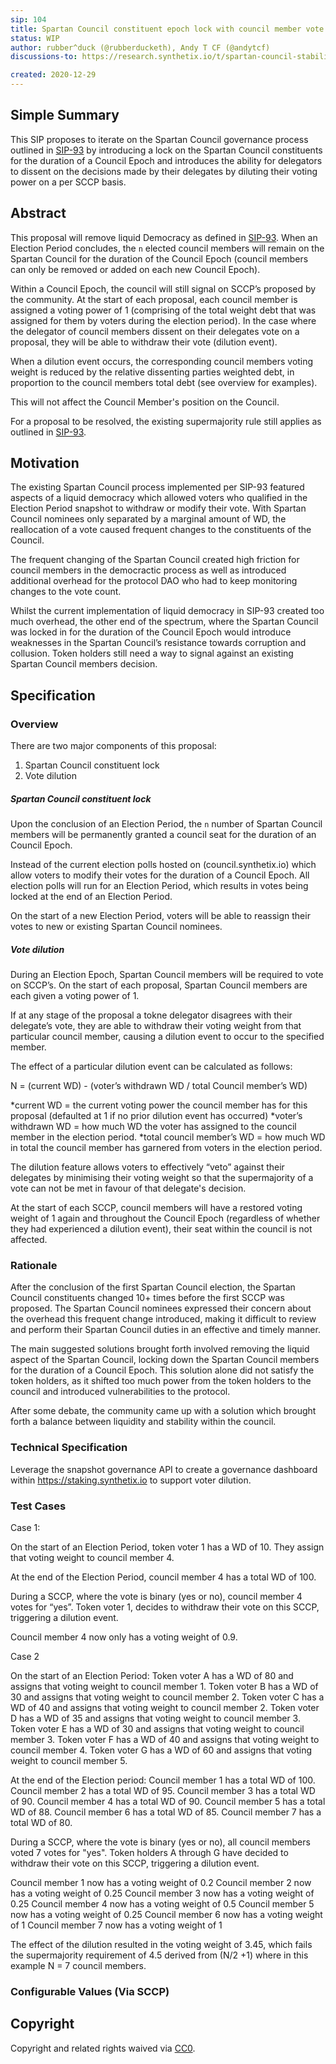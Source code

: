 ```yaml
---
sip: 104
title: Spartan Council constituent epoch lock with council member vote weight dilution.
status: WIP
author: rubber^duck (@rubberducketh), Andy T CF (@andytcf)
discussions-to: https://research.synthetix.io/t/spartan-council-stability-liquidity/243/5

created: 2020-12-29
---
```


<!--You can leave these HTML comments in your merged SIP and delete the visible duplicate text guides, they will not appear and may be helpful to refer to if you edit it again. This is the suggested template for new SIPs. Note that an SIP number will be assigned by an editor. When opening a pull request to submit your SIP, please use an abbreviated title in the filename, `sip-draft_title_abbrev.md`. The title should be 44 characters or less.-->

## Simple Summary
<!--"If you can't explain it simply, you don't understand it well enough." Simply describe the outcome the proposed changes intend to achieve. This should be non-technical and accessible to a casual community member.-->

This SIP proposes to iterate on the Spartan Council governance process outlined in [SIP-93](./sip-93.md) by introducing a lock on the Spartan Council constituents for the duration of a Council Epoch and introduces the ability for delegators to dissent on the decisions made by their delegates by diluting their voting power on a per SCCP basis.

## Abstract
<!--A short (~200 word) description of the proposed change, the abstract should clearly describe the proposed change. This is what *will* be done if the SIP is implemented, not *why* it should be done or *how* it will be done. If the SIP proposes deploying a new contract, write, "we propose to deploy a new contract that will do x".-->

This proposal will remove liquid Democracy as defined in [SIP-93](./sip-93.md). When an Election Period concludes, the ```n``` elected council members will remain on the Spartan Council for the duration of the Council Epoch (council members can only be removed or added on each new Council Epoch).

Within a Council Epoch, the council will still signal on SCCP’s proposed by the community. At the start of each proposal, each council member is assigned a voting power of 1 (comprising of the total weight debt that was assigned for them by voters during the election period). In the case where the delegator of council members dissent on their delegates vote on a proposal, they will be able to withdraw their vote (dilution event).

When a dilution event occurs, the corresponding council members voting weight is reduced by the relative dissenting parties weighted debt, in proportion to the council members total debt (see overview for examples). 

This will not affect the Council Member's position on the Council. 

For a proposal to be resolved, the existing supermajority rule still applies as outlined in [SIP-93](./sip-93.md).

## Motivation
<!--This is the problem statement. This is the *why* of the SIP. It should clearly explain *why* the current state of the protocol is inadequate.  It is critical that you explain *why* the change is needed, if the SIP proposes changing how something is calculated, you must address *why* the current calculation is inaccurate or wrong. This is not the place to describe how the SIP will address the issue!-->

The existing Spartan Council process implemented per SIP-93 featured aspects of a liquid democracy which allowed voters who qualified in the Election Period snapshot to withdraw or modify their vote. With Spartan Council nominees only separated by a marginal amount of WD, the reallocation of a vote caused frequent changes to the constituents of the Council. 

The frequent changing of the Spartan Council created high friction for council members in the democractic process as well as introduced additional overhead for the protocol DAO who had to keep monitoring changes to the vote count.

Whilst the current implementation of liquid democracy in SIP-93 created too much overhead, the other end of the spectrum, where the Spartan Council was locked in for the duration of the Council Epoch would introduce weaknesses in the Spartan Council’s resistance towards corruption and collusion. Token holders still need a way to signal against an existing Spartan Council members decision. 

## Specification
<!--The specification should describe the syntax and semantics of any new feature, there are five sections
1. Overview
2. Rationale
3. Technical Specification
4. Test Cases
5. Configurable Values
-->

### Overview
<!--This is a high level overview of *how* the SIP will solve the problem. The overview should clearly describe how the new feature will be implemented.-->

There are two major components of this proposal:
1.  Spartan Council constituent lock
2. Vote dilution

##### Spartan Council constituent lock

Upon the conclusion of an Election Period, the ```n``` number of Spartan Council members will be permanently granted a council seat for the duration of an Council Epoch.

Instead of the current election polls hosted on (council.synthetix.io) which allow voters to modify their votes for the duration of a Council Epoch. All election polls will run for an Election Period, which results in votes being locked at the end of an Election Period.

On the start of a new Election Period, voters will be able to reassign their votes to new or existing Spartan Council nominees.

##### Vote dilution

During an Election Epoch, Spartan Council members will be required to vote on SCCP’s. On the start of each proposal, Spartan Council members are each given a voting power of 1. 

If at any stage of the proposal a tokne delegator disagrees with their delegate’s vote, they are able to withdraw their voting weight from that particular council member, causing a dilution event to occur to the specified member. 

The effect of a particular dilution event can be calculated as follows: 

N = (current WD) - (voter’s withdrawn WD / total Council member’s WD)

*current WD = the current voting power the council member has for this proposal (defaulted at 1 if no prior dilution event has occurred) 
*voter’s withdrawn WD = how much WD the voter has assigned to the council member in the election period.
*total council member’s WD = how much WD in total the council member has garnered from voters in the election period.

The dilution feature allows voters to effectively “veto” against their delegates by minimising their voting weight so that the supermajority of a vote can not be met in favour of that delegate's decision. 

At the start of each SCCP, council members will have a restored voting weight of 1 again and throughout the Council Epoch (regardless of whether they had experienced a dilution event), their seat within the council is not affected. 

### Rationale
<!--This is where you explain the reasoning behind how you propose to solve the problem. Why did you propose to implement the change in this way, what were the considerations and trade-offs. The rationale fleshes out what motivated the design and why particular design decisions were made. It should describe alternate designs that were considered and related work. The rationale may also provide evidence of consensus within the community, and should discuss important objections or concerns raised during discussion.-->

After the conclusion of the first Spartan Council election, the Spartan Council constituents changed 10+ times before the first SCCP was proposed. The Spartan Council nominees expressed their concern about the overhead this frequent change introduced, making it difficult to review and perform their Spartan Council duties in an effective and timely manner. 

The main suggested solutions brought forth involved removing the liquid aspect of the Spartan Council, locking down the Spartan Council members for the duration of a Council Epoch. This solution alone did not satisfy the token holders, as it shifted too much power from the token holders to the council and introduced vulnerabilities to the protocol.

After some debate, the community came up with a solution which brought forth a balance between liquidity and stability within the council.

### Technical Specification
<!--The technical specification should outline the public API of the changes proposed. That is, changes to any of the interfaces Synthetix currently exposes or the creations of new ones.-->

Leverage the snapshot governance API to create a governance dashboard within https://staking.synthetix.io to support voter dilution.

### Test Cases
<!--Test cases for an implementation are mandatory for SIPs but can be included with the implementation..-->

Case 1: 

On the start of an Election Period, token voter 1 has a WD of 10. They assign that voting weight to council member 4. 

At the end of the Election Period, council member 4 has a total WD of 100.

During a SCCP, where the vote is binary (yes or no), council member 4 votes for “yes”. Token voter 1, decides to withdraw their vote on this SCCP, triggering a dilution event.

Council member 4 now only has a voting weight of 0.9.

Case 2

On the start of an Election Period:
Token voter A has a WD of 80 and assigns that voting weight to council member 1. 
Token voter B has a WD of 30 and assigns that voting weight to council member 2. 
Token voter C has a WD of 40 and assigns that voting weight to council member 2. 
Token voter D has a WD of 35 and assigns that voting weight to council member 3.
Token voter E has a WD of 30 and assigns that voting weight to council member 3. 
Token voter F has a WD of 40 and assigns that voting weight to council member 4.
Token voter G has a WD of 60 and assigns that voting weight to council member 5. 

At the end of the Election period:
Council member 1 has a total WD of 100.
Council member 2 has a total WD of 95.
Council member 3 has a total WD of 90.
Council member 4 has a total WD of 90.
Council member 5 has a total WD of 88.
Council member 6 has a total WD of 85.
Council member 7 has a total WD of 80.

During a SCCP, where the vote is binary (yes or no), all council members voted 7 votes for "yes". Token holders A through G have decided to withdraw their vote on this SCCP, triggering a dilution event.

Council member 1 now has a voting weight of 0.2
Council member 2 now has a voting weight of 0.25
Council member 3 now has a voting weight of 0.25
Council member 4 now has a voting weight of 0.5
Council member 5 now has a voting weight of 0.25
Council member 6 now has a voting weight of 1
Council member 7 now has a voting weight of 1

The effect of the dilution resulted in the voting weight of 3.45, which fails the supermajority requirement of 4.5 derived from (N/2 +1) where in this example N = 7 council members.




### Configurable Values (Via SCCP)
<!--Please list all values configurable via SCCP under this implementation.-->


## Copyright
Copyright and related rights waived via [CC0](https://creativecommons.org/publicdomain/zero/1.0/).


